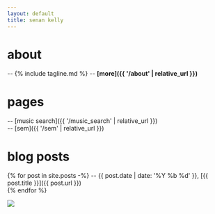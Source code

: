 ```yaml
---
layout: default
title: senan kelly
---
```


# about
-- {% include tagline.md %}
-- **[more]({{ '/about' | relative_url }})**

# pages
-- [music search]({{ '/music_search' | relative_url }})  
-- [sem]({{ '/sem' | relative_url }})

# blog posts
{% for post in site.posts -%}
  -- <span class="date">{{ post.date | date: '%Y %b %d' }}</span>, [{{ post.title }}]({{ post.url }})  
{% endfor %}

<img id="purdy" src="{{ '/assets/images/purdy.jpg' | relative_url }}">
